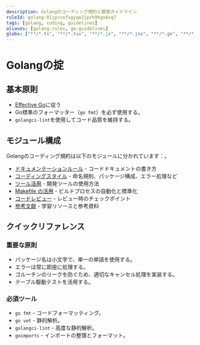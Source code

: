 ```yaml
---
description: Golangのコーディング規約と開発ガイドライン
ruleId: golang-01jpcvxfxgyqe2jprh9hgn6xq7
tags: [golang, coding, guidelines]
aliases: [golang-rules, go-guidelines]
globs: ["**/*.ts", "**/*.tsx", "**/*.js", "**/*.jsx", "**/*.go", "**/*.rs", "**/*.scala"]
---
```


# Golangの掟

## 基本原則

- [Effective Go](https://golang.org/doc/effective_go)に従う
- Go標準のフォーマッター（`go fmt`）を必ず使用する。
- `golangci-lint`を使用してコード品質を維持する。

## モジュール構成

Golangのコーディング規約は以下のモジュールに分かれています：。

- [ドキュメンテーションルール](golang/golangdoc.md) - コードドキュメントの書き方
- [コーディングスタイル](golang/golangstyle.md) - 命名規則、パッケージ構成、エラー処理など
- [ツール活用](golang/golangtools.md) - 開発ツールの使用方法
- [Makefile の活用](golang/golangmake.md) - ビルドプロセスの自動化と標準化
- [コードレビュー](golang/golangreview.md) - レビュー時のチェックポイント
- [参考文献](golang/golangrefs.md) - 学習リソースと参考資料

## クイックリファレンス

### 重要な原則

- パッケージ名は小文字で、単一の単語を使用する。
- エラーは常に即座に処理する。
- ゴルーチンのリークを防ぐため、適切なキャンセル処理を実装する。
- テーブル駆動テストを活用する。

### 必須ツール

- `go fmt` - コードフォーマッティング。
- `go vet` - 静的解析。
- `golangci-lint` - 高度な静的解析。
- `goimports` - インポートの整理とフォーマット。
